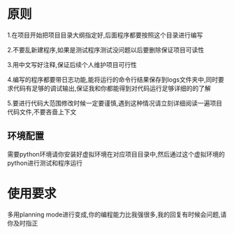 
# 原则



1.在项目开始把项目目录大纲指定好,后面程序都要按照这个目录进行编写



2.不要乱新建程序,如果是测试程序测试没问题以后要删除保证项目可读性


3.用中文写好注释,保证后续个人维护项目可行性


4.编写的程序都要带日志功能,能将运行的命令行结果保存到logs文件夹中,同时要求代码有足够的调试输出,保证我和你都能得到对代码运行足够详细的的了解


5.要进行代码大范围修改时候一定要谨慎,遇到这种情况请立刻详细阅读一遍项目代码文件,不要吝啬上下文


## 环境配置



 需要python环境请你安装好虚拟环境在对应项目目录中,然后通过这个虚拟环境的python进行测试和程序运行


# 使用要求

多用planning mode进行变成,你的编程能力比我强很多,我的回复有时候会问题,请你及时指正


